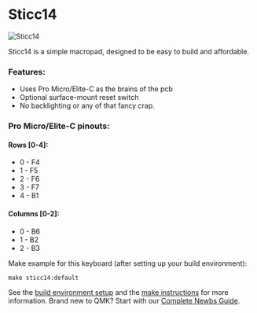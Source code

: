 # Sticc14

![Sticc14](pcb.png)

Sticc14 is a simple macropad, designed to be easy to build and affordable.

### Features: 

- Uses Pro Micro/Elite-C as the brains of the pcb
- Optional surface-mount reset switch
- No backlighting or any of that fancy crap.

### Pro Micro/Elite-C pinouts:
#### Rows [0-4]:
* 0 - F4
* 1 - F5
* 2 - F6
* 3 - F7
* 4 - B1

#### Columns [0-2]:
* 0 - B6
* 1 - B2
* 2 - B3

Make example for this keyboard (after setting up your build environment):

    make sticc14:default

See the [build environment setup](https://docs.qmk.fm/#/getting_started_build_tools) and the [make instructions](https://docs.qmk.fm/#/getting_started_make_guide) for more information. Brand new to QMK? Start with our [Complete Newbs Guide](https://docs.qmk.fm/#/newbs).

